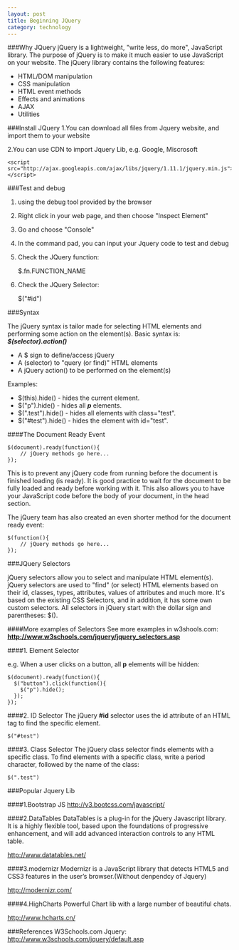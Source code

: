 ```yaml
---
layout: post
title: Beginning JQuery
category: technology
---
```

###Why JQuery
jQuery is a lightweight, "write less, do more", JavaScript library. The purpose of jQuery is to make it much easier to use JavaScript on your website. The jQuery library contains the following features:

- HTML/DOM manipulation
- CSS manipulation
- HTML event methods
- Effects and animations
- AJAX
- Utilities
<!--more-->
###Install JQuery
1.You can download all files from Jquery website, and import them to your website

2.You can use CDN to import Jquery Lib, e.g. Google, Miscrosoft

	<script src="http://ajax.googleapis.com/ajax/libs/jquery/1.11.1/jquery.min.js"></script>

###Test and debug

1. using the debug tool provided by the browser
2. Right click in your web page, and then choose "Inspect Element"
3. Go and choose "Console"
4. In the command pad, you can input your Jquery code to test and debug
5. Check the JQuery function:

	$.fn.FUNCTION_NAME

6. Check the JQuery Selector:

	$("#id")

###Syntax

The jQuery syntax is tailor made for selecting HTML elements and performing some action on the element(s). Basic syntax is: ***$(selector).action()***

- A $ sign to define/access jQuery
- A (selector) to "query (or find)" HTML elements
- A jQuery action() to be performed on the element(s)

Examples:

- $(this).hide() - hides the current element.
- $("p").hide() - hides all ***p*** elements.
- $(".test").hide() - hides all elements with class="test".
- $("#test").hide() - hides the element with id="test".

####The Document Ready Event

	$(document).ready(function(){
   		// jQuery methods go here...
	});

This is to prevent any jQuery code from running before the document is finished loading (is ready). It is good practice to wait for the document to be fully loaded and ready before working with it. This also allows you to have your JavaScript code before the body of your document, in the head section.

The jQuery team has also created an even shorter method for the document ready event:

	$(function(){
   		// jQuery methods go here...
	});

###JQuery Selectors

jQuery selectors allow you to select and manipulate HTML element(s). jQuery selectors are used to "find" (or select) HTML elements based on their id, classes, types, attributes, values of attributes and much more. It's based on the existing CSS Selectors, and in addition, it has some own custom selectors. All selectors in jQuery start with the dollar sign and parentheses: $().

####More examples of Selectors
See more examples in w3shools.com:
**<http://www.w3schools.com/jquery/jquery_selectors.asp>**

####1. Element Selector

e.g. When a user clicks on a button, all **p** elements will be hidden:

	$(document).ready(function(){
	  $("button").click(function(){
	    $("p").hide();
	  });
	});

####2. ID Selector
The jQuery **#id** selector uses the id attribute of an HTML tag to find the specific element.

	$("#test")

####3. Class Selector
The jQuery class selector finds elements with a specific class. To find elements with a specific class, write a period character, followed by the name of the class:	

	$(".test")


###Popular Jquery Lib

####1.Bootstrap JS
<http://v3.bootcss.com/javascript/>

####2.DataTables
DataTables is a plug-in for the jQuery Javascript library. It is a highly flexible tool, based upon the foundations of progressive enhancement, and will add advanced interaction controls to any HTML table.

<http://www.datatables.net/>

####3.modernizr
Modernizr is a JavaScript library that detects HTML5 and CSS3 features in the user’s browser.(Without denpendcy of Jquery)

<http://modernizr.com/>

####4.HighCharts
Powerful Chart lib with a large number of beautiful chats.

<http://www.hcharts.cn/>


###References
W3Schools.com Jquery: http://www.w3schools.com/jquery/default.asp